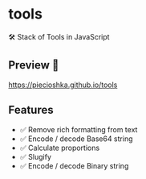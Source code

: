 # tools

🛠 Stack of Tools in JavaScript

## Preview 🎉

<https://piecioshka.github.io/tools>

## Features

* :white_check_mark: Remove rich formatting from text
* :white_check_mark: Encode / decode Base64 string
* :white_check_mark: Calculate proportions
* :white_check_mark: Slugify
* :white_check_mark: Encode / decode Binary string
